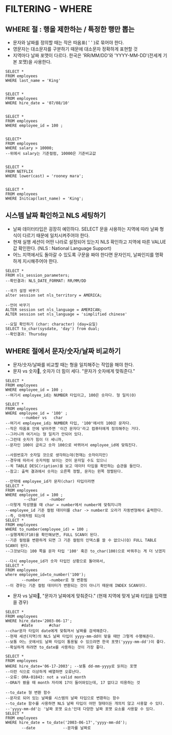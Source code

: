 # FILTERING - WHERE

## WHERE 절 : 행을 제한하는 / 특정한 행만 뽑는

* 문자와 날짜를 정의할 때는 작은 따옴표\( '  ' \)로 묶어야 한다. 
* 영문자는 대소문자를 구분하기 때문에 대소문자 정확하게 표현할 것
* 지역마다 날짜 포맷이 다르다. 한국은 'RR/MM/DD'와 'YYYY-MM-DD'\(전세계 기본 포맷\)을 사용한다. 

```text
SELECT * 
FROM employees 
WHERE last_name = 'King'


SELECT * 
FROM employees 
WHERE hire_date = '07/08/10'


SELECT * 
FROM employees 
WHERE employee_id = 100 ;


SELECT*
FROM employees
WHERE salary > 10000;
--위에서 salary는 기준컬럼, 10000은 기준비교값   


SELECT * 
FROM NETFLIX 
WHERE lower(cast) = 'rooney mara';


SELECT * 
FROM employees 
WHERE Initcap(last_name) = 'King';
```

## 시스템 날짜 확인하고 NLS 세팅하기

* 날짜 데이터타입은 굉장히 예민하다. SELECT 문을 사용하는 지역에 따라 날짜 형식이 다르기 때문에 일치시켜주어야 한다. 
* 현재 실행 세션이 어떤 나라로 설정되어 있는지 NLS 확인하고 지역에 따른 VALUE 값 확인한다. \(NLS : National Language Support\) 
* 어느 지역에서도 돌아갈 수 있도록 구문을 짜야 한다면 문자인지, 날짜인지를 명확하게 지시해주어야 한다. 

```text
SELECT * 
FROM nls_session_parameters;
--확인결과: NLS_DATE_FORMAT: RR/MM/DD

--국가 설정 바꾸기
alter session set nls_territory = AMERICA;

--언어 바꾸기 
ALTER session set nls_language = AMERICAN;
ALTER session set nls_language = 'simplified chinese'

--요일 확인하기 (char: character) (day=요일)
SELECT to_char(sysdate, 'day') from dual;
--확인결과: Thursday
```

## WHERE 절에서 문자/숫자/날짜 비교하기

* 문자/숫자/날짜를 비교할 때는 형을 일치해주는 작업을 해야 한다.
* 문자 vs 숫자💪, 숫자가 더 힘이 세다. "문자가 숫자에게 맞춰준다."

```text
SELECT * 
FROM employees 
WHERE employee_id = 100 ; 
--여기서 employee_id는 NUMBER 타입이고, 100은 숫자다. 형 일치(O)

SELECT * 
FROM employees 
WHERE employee_id = '100' ; 
       --number vs   char 
--여기서 employee_id는 NUMBER 타입, '100'에서의 100은 문자다. 
--작은 따옴표 안에 넣어주면 '이건 문자다'라고 컴퓨터에게 정의해주는 거다. 
--그러니까 여기서는 형 일치가 안되어 있다. 
--그런데 숫자가 힘이 더 세니까, 
--문자인 100이 굽히고 숫자 100으로 바뀌어서 employee_id에 맞춰진다.

--사원번호가 숫자일 것으로 생각하는데(현재는 숫자이지만) 
--경우에 따라서 숫자처럼 보이는 것이 문자일 수도 있으니 
--꼭 TABLE DESC(ription)을 보고 데이터 타입을 확인하는 습관을 들인다. 
--참고: 출력 결과에서 숫자는 오른쪽 정렬, 문자는 왼쪽 정렬된다. 

--만약에 employee_id가 문자(char) 타입이라면 
SELECT * 
FROM employees 
WHERE employee_id = 100 ; 
        --char     -number
--이렇게 작성했을 때 char = number에서 number에 맞춰지니까 
--employee_id 기준 컬럼 데이터를 char -> number로 오라가 자동변형해서 출력한다.
--즉, 아래처럼 되는데 
SELECT * 
FROM employees 
WHERE to_number(employee_id) = 100 ; 
--실행계획(F10)을 확인해보면, FULL SCAN이 된다. 
--기준 컬럼을 변환하게 되면 그 기준 컬럼의 인덱스를 쓸 수 없으니(Q) FULL TABLE SCAN이 된다. 
--그것보다는 100 쪽을 문자 타입 '100' 혹은 to_char(100)으로 바꿔주는 게 더 낫겠지

--다시 employee_id가 숫자 타입인 상황으로 돌아와서, 
SELECT * 
FROM employees 
where employee_id=to_number('100');
       --number    -number로 형 변환됨 
--이 경우는 기준 컬럼 데이터가 변환되는 것이 아니기 때문에 INDEX SCAN이다.
```

* 문자 vs 날짜💪, "문자가 날짜에게 맞춰준다." \(현재 지역에 맞게 날짜 타입을 입력했을 경우\)

```text
SELECT * 
FROM employees
WHERE hire_date='2003-06-17';
       #date       #char
--char문자 타입이 date에게 맞춰져서 날짜를 검색해준다. 
--현재 세션(지역)의 NLS 날짜 타입이 yyyy-mm-dd이 맞을 때만 그렇게 수행해준다. 
--보통 어느 곳에서도 날짜 타입이 통용될 수 있으려면 한국 포맷('yyyy-mm-dd')이 좋다. 
--확실하게 하려면 to_date를 사용하는 것이 가장 좋다.

SELECT * 
FROM employees
WHERE hire_date='06-17-2003'; --보통 dd-mm-yyyy로 읽히는 포맷
--이런 식으로 이상하게 배열하면 오류난다. 
--오류: ORA-01843: not a valid month
--ORA가 봤을 때 month 자리에 17이 들어와있는데, 17 없다고 띠용하는 것 

--to_date 형 변환 함수 
--문자로 되어 있는 날짜를 시스템의 날짜 타입으로 변환하는 함수
--to_date 함수를 사용하면 NLS 날짜 타입이 어떤 형태이든 개의치 않고 사용할 수 있다. 
--'yyyy-mm-dd'는 '날짜 포맷 요소'인데 다양한 날짜 포맷 요소를 사용할 수 있다. 
SELECT * 
FROM employees
WHERE hire_date = to_date('2003-06-17','yyyy-mm-dd');
       --date            --문자를 날짜로
```

